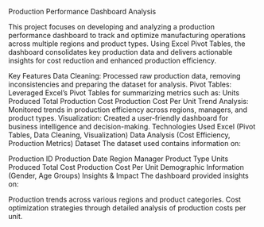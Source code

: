 Production Performance Dashboard Analysis


This project focuses on developing and analyzing a production performance dashboard to track and optimize manufacturing operations across multiple regions and product types. Using Excel Pivot Tables, the dashboard consolidates key production data and delivers actionable insights for cost reduction and enhanced production efficiency.

Key Features
Data Cleaning: Processed raw production data, removing inconsistencies and preparing the dataset for analysis.
Pivot Tables: Leveraged Excel’s Pivot Tables for summarizing metrics such as:
Units Produced
Total Production Cost
Production Cost Per Unit
Trend Analysis: Monitored trends in production efficiency across regions, managers, and product types.
Visualization: Created a user-friendly dashboard for business intelligence and decision-making.
Technologies Used
Excel (Pivot Tables, Data Cleaning, Visualization)
Data Analysis (Cost Efficiency, Production Metrics)
Dataset
The dataset used contains information on:

Production ID
Production Date
Region
Manager
Product Type
Units Produced
Total Cost
Production Cost Per Unit
Demographic Information (Gender, Age Groups)
Insights & Impact
The dashboard provided insights on:

Production trends across various regions and product categories.
Cost optimization strategies through detailed analysis of production costs per unit.
